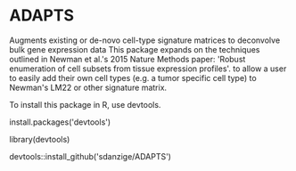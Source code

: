 # ADAPTS
Augments existing or de-novo cell-type signature matrices to deconvolve bulk gene expression data     This package expands on the techniques outlined in Newman et al.'s 2015 Nature Methods paper:      'Robust enumeration of cell subsets from tissue expression profiles'. to allow a user to easily add     their own cell types (e.g. a tumor specific cell type) to Newman's LM22 or other signature matrix.


To install this package in R, use devtools.

install.packages('devtools')

library(devtools)

devtools::install_github('sdanzige/ADAPTS')
